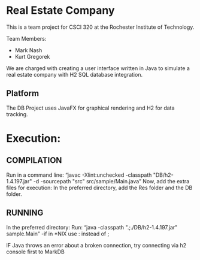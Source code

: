 # Real Estate Company

This is a team project for CSCI 320 at the Rochester Institute of Technology.

Team Members:
- Mark Nash
- Kurt Gregorek

We are charged with creating a user interface written in Java to simulate a
real estate company with H2 SQL database integration.

## Platform

The DB Project uses JavaFX for graphical rendering and H2 for data tracking.

# Execution:
## COMPILATION
Run in a command line:
“javac -Xlint:unchecked -classpath "DB/h2-1.4.197.jar" -d <Preferred Directory>  -sourcepath "src" src/sample/Main.java”
Now, add the extra files for execution:
In the preferred directory, add the Res folder and the DB folder.

## RUNNING
In the preferred directory:
Run:
“java -classpath ".;./DB/h2-1.4.197.jar" sample.Main”
-if in *NIX use : instead of ;

IF Java throws an error about a broken connection, try connecting via h2 console first to MarkDB




